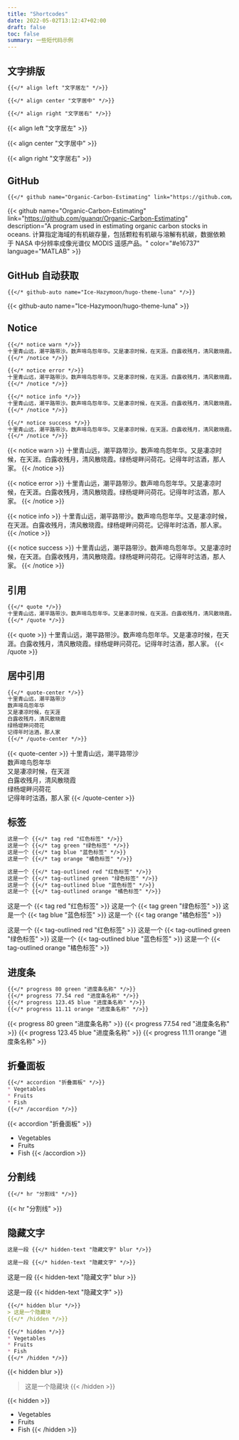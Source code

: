 ```yaml
---
title: "Shortcodes"
date: 2022-05-02T13:12:47+02:00
draft: false
toc: false
summary: 一些短代码示例
---
```


## 文字排版

```markdown
{{</* align left "文字居左" */>}}

{{</* align center "文字居中" */>}}

{{</* align right "文字居右" */>}}
```

{{< align left "文字居左" >}}

{{< align center "文字居中" >}}

{{< align right "文字居右" >}}

## GitHub

```markdown
{{</* github name="Organic-Carbon-Estimating" link="https://github.com/guanqr/Organic-Carbon-Estimating" description="A program used in estimating organic carbon stocks in oceans. 计算指定海域的有机碳存量，包括颗粒有机碳与溶解有机碳，数据依赖于 NASA 中分辨率成像光谱仪 MODIS 遥感产品。" color="#e16737" language="MATLAB" */>}}
```

{{< github name="Organic-Carbon-Estimating" link="https://github.com/guanqr/Organic-Carbon-Estimating" description="A program used in estimating organic carbon stocks in oceans. 计算指定海域的有机碳存量，包括颗粒有机碳与溶解有机碳，数据依赖于 NASA 中分辨率成像光谱仪 MODIS 遥感产品。" color="#e16737" language="MATLAB" >}}

## GitHub 自动获取

```markdown
{{</* github-auto name="Ice-Hazymoon/hugo-theme-luna" */>}}
```

{{< github-auto name="Ice-Hazymoon/hugo-theme-luna" >}}

## Notice

```markdown
{{</* notice warn */>}}
十里青山远，潮平路带沙。数声啼鸟怨年华。又是凄凉时候，在天涯。白露收残月，清风散晓霞。绿杨堤畔问荷花。记得年时沽酒，那人家。
{{</* /notice */>}}

{{</* notice error */>}}
十里青山远，潮平路带沙。数声啼鸟怨年华。又是凄凉时候，在天涯。白露收残月，清风散晓霞。绿杨堤畔问荷花。记得年时沽酒，那人家。
{{</* /notice */>}}

{{</* notice info */>}}
十里青山远，潮平路带沙。数声啼鸟怨年华。又是凄凉时候，在天涯。白露收残月，清风散晓霞。绿杨堤畔问荷花。记得年时沽酒，那人家。
{{</* /notice */>}}

{{</* notice success */>}}
十里青山远，潮平路带沙。数声啼鸟怨年华。又是凄凉时候，在天涯。白露收残月，清风散晓霞。绿杨堤畔问荷花。记得年时沽酒，那人家。
{{</* /notice */>}}
```

{{< notice warn >}}
十里青山远，潮平路带沙。数声啼鸟怨年华。又是凄凉时候，在天涯。白露收残月，清风散晓霞。绿杨堤畔问荷花。记得年时沽酒，那人家。
{{< /notice >}}

{{< notice error >}}
十里青山远，潮平路带沙。数声啼鸟怨年华。又是凄凉时候，在天涯。白露收残月，清风散晓霞。绿杨堤畔问荷花。记得年时沽酒，那人家。
{{< /notice >}}

{{< notice info >}}
十里青山远，潮平路带沙。数声啼鸟怨年华。又是凄凉时候，在天涯。白露收残月，清风散晓霞。绿杨堤畔问荷花。记得年时沽酒，那人家。
{{< /notice >}}

{{< notice success >}}
十里青山远，潮平路带沙。数声啼鸟怨年华。又是凄凉时候，在天涯。白露收残月，清风散晓霞。绿杨堤畔问荷花。记得年时沽酒，那人家。
{{< /notice >}}

## 引用

```markdown
{{</* quote */>}}
十里青山远，潮平路带沙。数声啼鸟怨年华。又是凄凉时候，在天涯。白露收残月，清风散晓霞。绿杨堤畔问荷花。记得年时沽酒，那人家。
{{</* /quote */>}}
```

{{< quote >}}
十里青山远，潮平路带沙。数声啼鸟怨年华。又是凄凉时候，在天涯。白露收残月，清风散晓霞。绿杨堤畔问荷花。记得年时沽酒，那人家。
{{< /quote >}}

## 居中引用

```markdown
{{</* quote-center */>}}
十里青山远，潮平路带沙  
数声啼鸟怨年华  
又是凄凉时候，在天涯  
白露收残月，清风散晓霞  
绿杨堤畔问荷花  
记得年时沽酒，那人家
{{</* /quote-center */>}}
```

{{< quote-center >}}
十里青山远，潮平路带沙  
数声啼鸟怨年华  
又是凄凉时候，在天涯  
白露收残月，清风散晓霞  
绿杨堤畔问荷花  
记得年时沽酒，那人家
{{< /quote-center >}}

## 标签

```markdown
这是一个 {{</* tag red "红色标签" */>}}
这是一个 {{</* tag green "绿色标签" */>}}
这是一个 {{</* tag blue "蓝色标签" */>}}
这是一个 {{</* tag orange "橘色标签" */>}}

这是一个 {{</* tag-outlined red "红色标签" */>}}
这是一个 {{</* tag-outlined green "绿色标签" */>}}
这是一个 {{</* tag-outlined blue "蓝色标签" */>}}
这是一个 {{</* tag-outlined orange "橘色标签" */>}}
```

这是一个 {{< tag red "红色标签" >}}
这是一个 {{< tag green "绿色标签" >}}
这是一个 {{< tag blue "蓝色标签" >}}
这是一个 {{< tag orange "橘色标签" >}}

这是一个 {{< tag-outlined red "红色标签" >}}
这是一个 {{< tag-outlined green "绿色标签" >}}
这是一个 {{< tag-outlined blue "蓝色标签" >}}
这是一个 {{< tag-outlined orange "橘色标签" >}}

## 进度条

```markdown
{{</* progress 80 green "进度条名称" */>}}
{{</* progress 77.54 red "进度条名称" */>}}
{{</* progress 123.45 blue "进度条名称" */>}}
{{</* progress 11.11 orange "进度条名称" */>}}
```

{{< progress 80 green "进度条名称" >}}
{{< progress 77.54 red "进度条名称" >}}
{{< progress 123.45 blue "进度条名称" >}}
{{< progress 11.11 orange "进度条名称" >}}

## 折叠面板

```markdown
{{</* accordion "折叠面板" */>}}
* Vegetables
* Fruits
* Fish
{{</* /accordion */>}}
```

{{< accordion "折叠面板" >}}
* Vegetables
* Fruits
* Fish
{{< /accordion >}}

## 分割线

```markdown
{{</* hr "分割线" */>}}
```

{{< hr "分割线" >}}

## 隐藏文字

```markdown
这是一段 {{</* hidden-text "隐藏文字" blur */>}}

这是一段 {{</* hidden-text "隐藏文字" */>}}
```

这是一段 {{< hidden-text "隐藏文字" blur >}}

这是一段 {{< hidden-text "隐藏文字" >}}


```markdown
{{</* hidden blur */>}}
> 这是一个隐藏块
{{</* /hidden */>}}

{{</* hidden */>}}
* Vegetables
* Fruits
* Fish
{{</* /hidden */>}}
```

{{< hidden blur >}}
> 这是一个隐藏块
{{< /hidden >}}

{{< hidden >}}
* Vegetables
* Fruits
* Fish
{{< /hidden >}}